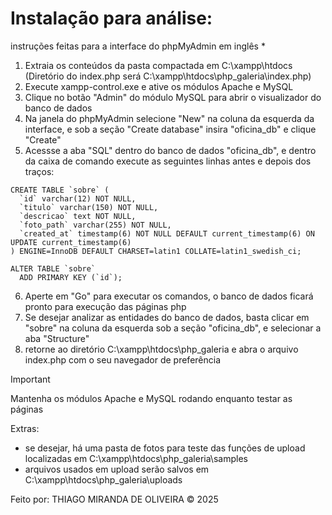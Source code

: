 # Instalação para análise:

instruções feitas para a interface do phpMyAdmin em inglês *


1. Extraia os conteúdos da pasta compactada em C:\xampp\htdocs (Diretório do index.php será C:\xampp\htdocs\php_galeria\index.php)
2. Execute xampp-control.exe e ative os módulos Apache e MySQL
3. Clique no botão "Admin" do módulo MySQL para abrir o visualizador do banco de dados
4. Na janela do phpMyAdmin selecione "New" na coluna da esquerda da interface, e sob a seção "Create database" insira "oficina_db" e clique "Create"
5. Acessse a aba "SQL" dentro do banco de dados "oficina_db", e dentro da caixa de comando execute as seguintes linhas antes e depois dos traços:
```
CREATE TABLE `sobre` (
  `id` varchar(12) NOT NULL,
  `titulo` varchar(150) NOT NULL,
  `descricao` text NOT NULL,
  `foto_path` varchar(255) NOT NULL,
  `created_at` timestamp(6) NOT NULL DEFAULT current_timestamp(6) ON UPDATE current_timestamp(6)
) ENGINE=InnoDB DEFAULT CHARSET=latin1 COLLATE=latin1_swedish_ci;

ALTER TABLE `sobre`
  ADD PRIMARY KEY (`id`);
```

6. Aperte em "Go" para executar os comandos, o banco de dados ficará pronto para execução das páginas php
7. Se desejar analizar as entidades do banco de dados, basta clicar em "sobre" na coluna da esquerda sob a seção "oficina_db", e selecionar a aba "Structure"
8. retorne ao diretório C:\xampp\htdocs\php_galeria e abra o arquivo index.php com o seu navegador de preferência


> [!IMPORTANT]
> Mantenha os módulos Apache e MySQL rodando enquanto testar as páginas

Extras:
- se desejar, há uma pasta de fotos para teste das funções de upload localizadas em C:\xampp\htdocs\php_galeria\samples
- arquivos usados em upload serão salvos em C:\xampp\htdocs\php_galeria\uploads


Feito por:
THIAGO MIRANDA DE OLIVEIRA © 2025
